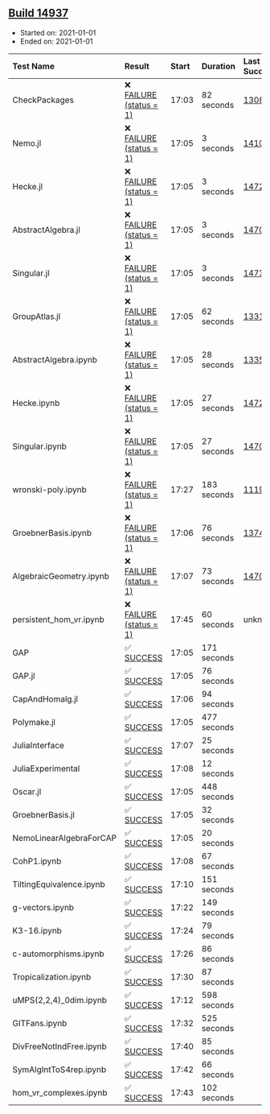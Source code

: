 ## [Build 14937](https://oscarci.mathematik.uni-kl.de/job/oscar/14937/)

* Started on: 2021-01-01
* Ended on: 2021-01-01

| Test Name    | Result | Start | Duration | Last Success | First Failure |
|:-------------|:-------|:------|:---------|:-------------|:--------------|
| CheckPackages | ❌ [FAILURE (status = 1)](https://oscarci.mathematik.uni-kl.de/job/oscar/14937/artifact/logs/build-14937/CheckPackages.log) | 17:03 | 82 seconds | [13085](https://oscarci.mathematik.uni-kl.de/job/oscar/13085/) | [13086](https://oscarci.mathematik.uni-kl.de/job/oscar/13086/) |
| Nemo.jl | ❌ [FAILURE (status = 1)](https://oscarci.mathematik.uni-kl.de/job/oscar/14937/artifact/logs/build-14937/Nemo.jl.log) | 17:05 | 3 seconds | [14101](https://oscarci.mathematik.uni-kl.de/job/oscar/14101/) | [14102](https://oscarci.mathematik.uni-kl.de/job/oscar/14102/) |
| Hecke.jl | ❌ [FAILURE (status = 1)](https://oscarci.mathematik.uni-kl.de/job/oscar/14937/artifact/logs/build-14937/Hecke.jl.log) | 17:05 | 3 seconds | [14723](https://oscarci.mathematik.uni-kl.de/job/oscar/14723/) | [14724](https://oscarci.mathematik.uni-kl.de/job/oscar/14724/) |
| AbstractAlgebra.jl | ❌ [FAILURE (status = 1)](https://oscarci.mathematik.uni-kl.de/job/oscar/14937/artifact/logs/build-14937/AbstractAlgebra.jl.log) | 17:05 | 3 seconds | [14701](https://oscarci.mathematik.uni-kl.de/job/oscar/14701/) | [14702](https://oscarci.mathematik.uni-kl.de/job/oscar/14702/) |
| Singular.jl | ❌ [FAILURE (status = 1)](https://oscarci.mathematik.uni-kl.de/job/oscar/14937/artifact/logs/build-14937/Singular.jl.log) | 17:05 | 3 seconds | [14732](https://oscarci.mathematik.uni-kl.de/job/oscar/14732/) | [14733](https://oscarci.mathematik.uni-kl.de/job/oscar/14733/) |
| GroupAtlas.jl | ❌ [FAILURE (status = 1)](https://oscarci.mathematik.uni-kl.de/job/oscar/14937/artifact/logs/build-14937/GroupAtlas.jl.log) | 17:05 | 62 seconds | [13311](https://oscarci.mathematik.uni-kl.de/job/oscar/13311/) | [13312](https://oscarci.mathematik.uni-kl.de/job/oscar/13312/) |
| AbstractAlgebra.ipynb | ❌ [FAILURE (status = 1)](https://oscarci.mathematik.uni-kl.de/job/oscar/14937/artifact/logs/build-14937/AbstractAlgebra.ipynb.log) | 17:05 | 28 seconds | [13355](https://oscarci.mathematik.uni-kl.de/job/oscar/13355/) | [13356](https://oscarci.mathematik.uni-kl.de/job/oscar/13356/) |
| Hecke.ipynb | ❌ [FAILURE (status = 1)](https://oscarci.mathematik.uni-kl.de/job/oscar/14937/artifact/logs/build-14937/Hecke.ipynb.log) | 17:05 | 27 seconds | [14723](https://oscarci.mathematik.uni-kl.de/job/oscar/14723/) | [14724](https://oscarci.mathematik.uni-kl.de/job/oscar/14724/) |
| Singular.ipynb | ❌ [FAILURE (status = 1)](https://oscarci.mathematik.uni-kl.de/job/oscar/14937/artifact/logs/build-14937/Singular.ipynb.log) | 17:05 | 27 seconds | [14701](https://oscarci.mathematik.uni-kl.de/job/oscar/14701/) | [14702](https://oscarci.mathematik.uni-kl.de/job/oscar/14702/) |
| wronski-poly.ipynb | ❌ [FAILURE (status = 1)](https://oscarci.mathematik.uni-kl.de/job/oscar/14937/artifact/logs/build-14937/wronski-poly.ipynb.log) | 17:27 | 183 seconds | [11192](https://oscarci.mathematik.uni-kl.de/job/oscar/11192/) | [11193](https://oscarci.mathematik.uni-kl.de/job/oscar/11193/) |
| GroebnerBasis.ipynb | ❌ [FAILURE (status = 1)](https://oscarci.mathematik.uni-kl.de/job/oscar/14937/artifact/logs/build-14937/GroebnerBasis.ipynb.log) | 17:06 | 76 seconds | [13748](https://oscarci.mathematik.uni-kl.de/job/oscar/13748/) | [13749](https://oscarci.mathematik.uni-kl.de/job/oscar/13749/) |
| AlgebraicGeometry.ipynb | ❌ [FAILURE (status = 1)](https://oscarci.mathematik.uni-kl.de/job/oscar/14937/artifact/logs/build-14937/AlgebraicGeometry.ipynb.log) | 17:07 | 73 seconds | [14701](https://oscarci.mathematik.uni-kl.de/job/oscar/14701/) | [14702](https://oscarci.mathematik.uni-kl.de/job/oscar/14702/) |
| persistent_hom_vr.ipynb | ❌ [FAILURE (status = 1)](https://oscarci.mathematik.uni-kl.de/job/oscar/14937/artifact/logs/build-14937/persistent_hom_vr.ipynb.log) | 17:45 | 60 seconds | unknown | unknown |
| GAP | ✅ [SUCCESS](https://oscarci.mathematik.uni-kl.de/job/oscar/14937/artifact/logs/build-14937/GAP.log) | 17:05 | 171 seconds |  |  |
| GAP.jl | ✅ [SUCCESS](https://oscarci.mathematik.uni-kl.de/job/oscar/14937/artifact/logs/build-14937/GAP.jl.log) | 17:05 | 76 seconds |  |  |
| CapAndHomalg.jl | ✅ [SUCCESS](https://oscarci.mathematik.uni-kl.de/job/oscar/14937/artifact/logs/build-14937/CapAndHomalg.jl.log) | 17:06 | 94 seconds |  |  |
| Polymake.jl | ✅ [SUCCESS](https://oscarci.mathematik.uni-kl.de/job/oscar/14937/artifact/logs/build-14937/Polymake.jl.log) | 17:05 | 477 seconds |  |  |
| JuliaInterface | ✅ [SUCCESS](https://oscarci.mathematik.uni-kl.de/job/oscar/14937/artifact/logs/build-14937/JuliaInterface.log) | 17:07 | 25 seconds |  |  |
| JuliaExperimental | ✅ [SUCCESS](https://oscarci.mathematik.uni-kl.de/job/oscar/14937/artifact/logs/build-14937/JuliaExperimental.log) | 17:08 | 12 seconds |  |  |
| Oscar.jl | ✅ [SUCCESS](https://oscarci.mathematik.uni-kl.de/job/oscar/14937/artifact/logs/build-14937/Oscar.jl.log) | 17:05 | 448 seconds |  |  |
| GroebnerBasis.jl | ✅ [SUCCESS](https://oscarci.mathematik.uni-kl.de/job/oscar/14937/artifact/logs/build-14937/GroebnerBasis.jl.log) | 17:05 | 32 seconds |  |  |
| NemoLinearAlgebraForCAP | ✅ [SUCCESS](https://oscarci.mathematik.uni-kl.de/job/oscar/14937/artifact/logs/build-14937/NemoLinearAlgebraForCAP.log) | 17:05 | 20 seconds |  |  |
| CohP1.ipynb | ✅ [SUCCESS](https://oscarci.mathematik.uni-kl.de/job/oscar/14937/artifact/logs/build-14937/CohP1.ipynb.log) | 17:08 | 67 seconds |  |  |
| TiltingEquivalence.ipynb | ✅ [SUCCESS](https://oscarci.mathematik.uni-kl.de/job/oscar/14937/artifact/logs/build-14937/TiltingEquivalence.ipynb.log) | 17:10 | 151 seconds |  |  |
| g-vectors.ipynb | ✅ [SUCCESS](https://oscarci.mathematik.uni-kl.de/job/oscar/14937/artifact/logs/build-14937/g-vectors.ipynb.log) | 17:22 | 149 seconds |  |  |
| K3-16.ipynb | ✅ [SUCCESS](https://oscarci.mathematik.uni-kl.de/job/oscar/14937/artifact/logs/build-14937/K3-16.ipynb.log) | 17:24 | 79 seconds |  |  |
| c-automorphisms.ipynb | ✅ [SUCCESS](https://oscarci.mathematik.uni-kl.de/job/oscar/14937/artifact/logs/build-14937/c-automorphisms.ipynb.log) | 17:26 | 86 seconds |  |  |
| Tropicalization.ipynb | ✅ [SUCCESS](https://oscarci.mathematik.uni-kl.de/job/oscar/14937/artifact/logs/build-14937/Tropicalization.ipynb.log) | 17:30 | 87 seconds |  |  |
| uMPS(2,2,4)_0dim.ipynb | ✅ [SUCCESS](https://oscarci.mathematik.uni-kl.de/job/oscar/14937/artifact/logs/build-14937/uMPS-2-2-4-_0dim.ipynb.log) | 17:12 | 598 seconds |  |  |
| GITFans.ipynb | ✅ [SUCCESS](https://oscarci.mathematik.uni-kl.de/job/oscar/14937/artifact/logs/build-14937/GITFans.ipynb.log) | 17:32 | 525 seconds |  |  |
| DivFreeNotIndFree.ipynb | ✅ [SUCCESS](https://oscarci.mathematik.uni-kl.de/job/oscar/14937/artifact/logs/build-14937/DivFreeNotIndFree.ipynb.log) | 17:40 | 85 seconds |  |  |
| SymAlgIntToS4rep.ipynb | ✅ [SUCCESS](https://oscarci.mathematik.uni-kl.de/job/oscar/14937/artifact/logs/build-14937/SymAlgIntToS4rep.ipynb.log) | 17:42 | 66 seconds |  |  |
| hom_vr_complexes.ipynb | ✅ [SUCCESS](https://oscarci.mathematik.uni-kl.de/job/oscar/14937/artifact/logs/build-14937/hom_vr_complexes.ipynb.log) | 17:43 | 102 seconds |  |  |
